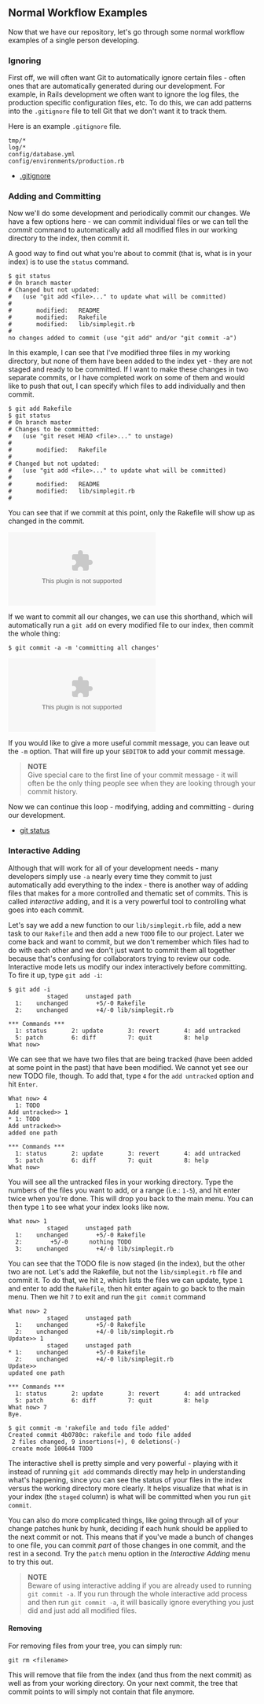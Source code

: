 <!--
SPDX-FileCopyrightText: 2008 Geoffrey Grosenbach <boss@topfunky.com>
SPDX-FileCopyrightText: 2008 Scott Chacon <schacon@gmail.com>

SPDX-License-Identifier: CC-BY-SA-3.0
-->

## Normal Workflow Examples

Now that we have our repository,
let's go through some normal workflow examples
of a single person developing.

<!-- SIDEBAR
---

#### Normal Workflow Screencast

The second screencast we've provided is *Normal Workflow in Git*,
which demonstrates how to setup your `.gitignore` file,
how to use and interpret `git status` output,
how to add and remove files from your index,
how to commit and what git does in the object database
during these operations.

movie. c2-normal-workflow.mov

---
SIDEBAR -->

### Ignoring

First off,
we will often want Git to automatically ignore certain files -
often ones that are automatically generated during our development.
For example,
in Rails development we often want to ignore the log files,
the production specific configuration files,
etc.
To do this,
we can add patterns into the `.gitignore` file
to tell Git that we don't want it to track them.

Here is an example `.gitignore` file.

```
tmp/*
log/*
config/database.yml
config/environments/production.rb
```

- [.gitignore](http://www.kernel.org/pub/software/scm/git/docs/gitignore.html)

### Adding and Committing

Now we'll do some development and periodically commit our changes.
We have a few options here -
we can commit individual files
or we can tell the *commit* command to automatically add all modified files
in our working directory to the index,
then commit it.

A good way to find out what you're about to commit
(that is,
what is in your index)
is to use the `status` command.

```shell
$ git status
# On branch master
# Changed but not updated:
#   (use "git add <file>..." to update what will be committed)
#
#       modified:   README
#       modified:   Rakefile
#       modified:   lib/simplegit.rb
#
no changes added to commit (use "git add" and/or "git commit -a")
```

In this example,
I can see that I've modified three files in my working directory,
but none of them have been added to the index yet -
they are not staged and ready to be committed.
If I want to make these changes in two separate commits,
or I have completed work on some of them and would like to push that out,
I can specify which files to add individually and then commit.

```shell
$ git add Rakefile
$ git status
# On branch master
# Changes to be committed:
#   (use "git reset HEAD <file>..." to unstage)
#
#       modified:   Rakefile
#
# Changed but not updated:
#   (use "git add <file>..." to update what will be committed)
#
#       modified:   README
#       modified:   lib/simplegit.rb
#
```

You can see that if we commit at this point,
only the Rakefile will show up as changed in the commit.

![](../artwork/vector/Git_Add_Commit.eps)

If we want to commit all our changes,
we can use this shorthand,
which will automatically run a `git add` on every modified file to our index,
then commit the whole thing:

```shell
$ git commit -a -m 'committing all changes'
```

![](../artwork/vector/Git_Commit_A.eps)

If you would like to give a more useful commit message,
you can leave out the `-m` option.
That will fire up your `$EDITOR` to add your commit message.

> **NOTE** \
Give special care to the first line of your commit message -
it will often be the only thing people see
when they are looking through your commit history.

Now we can continue this loop - modifying,
adding and committing - during our development.

- [git status](http://www.kernel.org/pub/software/scm/git/docs/git-status.html)

### Interactive Adding

Although that will work for all of your development needs -
many developers simply use `-a` nearly every time they commit
to just automatically add everything to the index -
there is another way of adding files
that makes for a more controlled and thematic set of commits.
This is called *interactive* adding,
and it is a very powerful tool to controlling what goes into each commit.

<!-- SIDEBAR
---

#### Interactive Add Screencast

The next screencast is `Interactive Add in Git`,
which demonstrates how to use the `git add --interactive` command.
It covers all of the major features of interactive adding,
including `status`,
`update`,
`revert`,
`add untracked`,
`patch` and `diff`.

movie. c3-add-interactive.mov

---
SIDEBAR -->

Let's say we add a new function to our `lib/simplegit.rb` file,
add a new task to our `Rakefile`
and then add a new `TODO` file to our project.
Later we come back and want to commit,
but we don't remember which files had to do with each other
and we don't just want to commit them all together
because that's confusing for collaborators trying to review our code.
Interactive mode lets us modify our index interactively before committing.
To fire it up,
type `git add -i`:

```shell
$ git add -i
           staged     unstaged path
  1:    unchanged        +5/-0 Rakefile
  2:    unchanged        +4/-0 lib/simplegit.rb

*** Commands ***
  1: status       2: update       3: revert       4: add untracked
  5: patch        6: diff         7: quit         8: help
What now>
```

We can see that we have two files that are being tracked
(have been added at some point in the past)
that have been modified.
We cannot yet see our new TODO file,
though.
To add that,
type `4` for the `add untracked` option and hit `Enter`.

```shell
What now> 4
  1: TODO
Add untracked>> 1
* 1: TODO
Add untracked>>
added one path

*** Commands ***
  1: status       2: update       3: revert       4: add untracked
  5: patch        6: diff         7: quit         8: help
What now>
```

You will see all the untracked files in your working directory.
Type the numbers of the files you want to add,
or a range (i.e.: `1-5`),
and hit enter twice when you're done.
This will drop you back to the main menu.
You can then type `1` to see what your index looks like now.

```shell
What now> 1
           staged     unstaged path
  1:    unchanged        +5/-0 Rakefile
  2:        +5/-0      nothing TODO
  3:    unchanged        +4/-0 lib/simplegit.rb
```

You can see that the TODO file is now staged (in the index),
but the other two are not.
Let's add the Rakefile,
but not the `lib/simplegit.rb` file and commit it.
To do that,
we hit `2`,
which lists the files we can update,
type `1` and enter to add the `Rakefile`,
then hit enter again to go back to the main menu.
Then we hit `7` to exit and run the `git commit` command

```shell
What now> 2
           staged     unstaged path
  1:    unchanged        +5/-0 Rakefile
  2:    unchanged        +4/-0 lib/simplegit.rb
Update>> 1
           staged     unstaged path
* 1:    unchanged        +5/-0 Rakefile
  2:    unchanged        +4/-0 lib/simplegit.rb
Update>>
updated one path

*** Commands ***
  1: status       2: update       3: revert       4: add untracked
  5: patch        6: diff         7: quit         8: help
What now> 7
Bye.

$ git commit -m 'rakefile and todo file added'
Created commit 4b0780c: rakefile and todo file added
 2 files changed, 9 insertions(+), 0 deletions(-)
 create mode 100644 TODO
```

The interactive shell is pretty simple and very powerful -
playing with it instead of running `git add` commands directly
may help in understanding what's happening,
since you can see the status of your files in the index
versus the working directory more clearly.
It helps visualize that what is in your index
(the `staged` column)
is what will be committed when you run `git commit`.

You can also do more complicated things,
like going through all of your change patches hunk by hunk,
deciding if each hunk should be applied to the next commit or not.
This means that if you've made a bunch of changes to one file,
you can commit *part* of those changes in one commit,
and the rest in a second.
Try the `patch` menu option in the *Interactive Adding* menu
to try this out.

> **NOTE** \
Beware of using interactive adding
if you are already used to running `git commit -a`.
If you run through the whole interactive add process
and then run `git commit -a`,
it will basically ignore everything you just did
and just add all modified files.

#### Removing

For removing files from your tree,
you can simply run:

```shell
git rm <filename>
```

This will remove that file from the index
(and thus from the next commit)
as well as from your working directory.
On your next commit,
the tree that commit points to
will simply not contain that file anymore.
